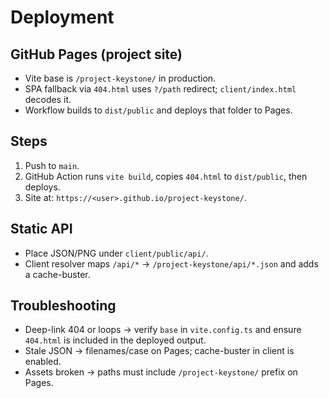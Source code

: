 # Deployment

## GitHub Pages (project site)
- Vite base is `/project-keystone/` in production.
- SPA fallback via `404.html` uses `?/path` redirect; `client/index.html` decodes it.
- Workflow builds to `dist/public` and deploys that folder to Pages.

## Steps
1. Push to `main`.
2. GitHub Action runs `vite build`, copies `404.html` to `dist/public`, then deploys.
3. Site at: `https://<user>.github.io/project-keystone/`.

## Static API
- Place JSON/PNG under `client/public/api/`.
- Client resolver maps `/api/*` → `/project-keystone/api/*.json` and adds a cache-buster.

## Troubleshooting
- Deep-link 404 or loops → verify `base` in `vite.config.ts` and ensure `404.html` is included in the deployed output.
- Stale JSON → filenames/case on Pages; cache-buster in client is enabled.
- Assets broken → paths must include `/project-keystone/` prefix on Pages.
